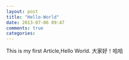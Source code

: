 ```yaml
---
layout: post
title: "Hello-World"
date: 2013-07-06 09:47
comments: true
categories: 
---
```

This is my first Article,Hello World.
大家好！哈哈
